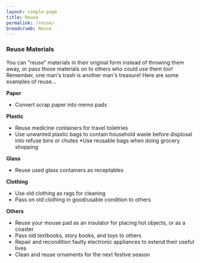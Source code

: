 ```yaml
---
layout: simple-page
title: Reuse
permalink: /reuse/
breadcrumb: Reuse
---
```


### **Reuse Materials**

You can "reuse" materials in their original form instead of throwing them away, or pass those materials on to others who could use them too! Remember, one man's trash is another man's treasure! Here are some examples of reuse...

**Paper**
* Convert scrap paper into memo pads

**Plastic**
* Reuse medicine containers for travel toiletries
* Use unwanted plastic bags to contain household waste before displosal into refuse bins or chutes
*Use reusable bags when doing grocery shopping

**Glass**
* Reuse used glass containers as receptables

**Clothing**
* Use old clothing as rags for cleaning
* Pass on old clothing in good/usable condition to others

**Others**
* Reuse your mouse pad as an insulator for placing hot objects, or as a coaster
* Pass old textbooks, story books, and toys to others
* Repair and recondition faulty electronic appliances to extend their useful lives
* Clean and reuse ornaments for the next festive season

